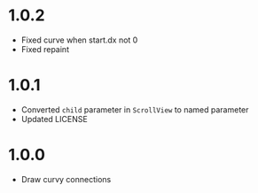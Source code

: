 # 1.0.2

+ Fixed curve when start.dx not 0
+ Fixed repaint

# 1.0.1

+ Converted `child` parameter in `ScrollView` to named parameter
+ Updated LICENSE

# 1.0.0

+ Draw curvy connections